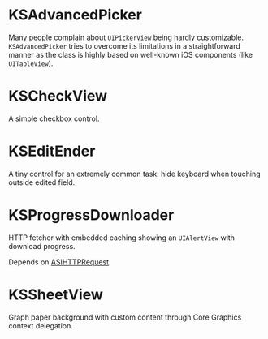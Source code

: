 # KSAdvancedPicker

Many people complain about `UIPickerView` being hardly customizable. `KSAdvancedPicker` tries to overcome its limitations in a straightforward manner as the class is highly based on well-known iOS components (like `UITableView`).

# KSCheckView

A simple checkbox control.

# KSEditEnder

A tiny control for an extremely common task: hide keyboard when touching outside edited field.

# KSProgressDownloader

HTTP fetcher with embedded caching showing an `UIAlertView` with download progress.

Depends on [ASIHTTPRequest](http://github.com/pokeb/asi-http-request).

# KSSheetView

Graph paper background with custom content through Core Graphics context delegation.
